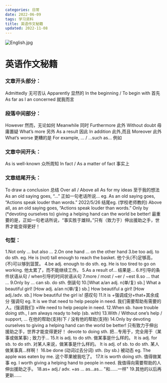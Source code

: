 ```yaml
---
categories: 日常
date: 2022-06-09
tags: 学习资料
title: 英语作文秘籍
updated: 2022-11-08
---
```

![English.jpg](https://s-sh-4608-picbucket.oss.dogecdn.com/pic/English.jpg "English.jpg")

<!-- more -->

# 英语作文秘籍

### 文章开头部分：

Admittedly 无可否认 Apparently 显然的
In the beginning / To begin with 首先
As far as I an concerned 就我而言

### 段落中间部分：

However 然而，无论如何 Meanwhile 同时
Furthermore 此外 Without doubt 毋庸置疑
What’s more 另外 As a result 因此
In addition 此外,而且
Moreover 此外 What’s worse 更糟的是
For example, … / …such as… 例如

### 文章中间开头：

As is well-known 众所周知
In fact / As a matter of fact 事实上

### 文章结尾开头：

To draw a conclusion 总结 Over all / Above all
As for my ideas 至于我的想法
As an old saying goes, “…” 正如一句老话所说…
eg. As an old saying goes, “Actions speak louder than words.”
2022/5/26 结尾eg. (学校老师教的)
Above all, as an old saying goes, “Actions speak louder than words.” Only by (*devoting ourselves to) giving a helping hand can the world be better!
最重要的是，正如一句老话所说，“事实胜于雄辩。”只有（致力于）伸出援助之手，世界才能变得更好！

### 句型：

1.Not only … but also …
2.On one hand … on the other hand
3.be too adj. to do sth.
eg. He is (not) tall enough to reach the basket. 他个头(不)足够高，(不)可以够到篮筐。
4.be adj. enough to do sth.
eg. He is too tired to go on working. 他太累了，而不能继续工作。
5.As a result of… 结果是…
6.If引导的条件状语从句 / when引导的时间状语从句
7.more / most / ~er / ~est
8.so … that …
9.Only by … can sb. do sth. 倒装句
10.[What a/an adj. n(单/复) sb.] What a beautiful girl!
[How adj. a/an n(单/复) sb.] How beautiful a girl!
[How adj./adv. sb.] How beautiful the girl is! 感叹句
11.It is +强调成分+that+其余成分 强调句
eg. It is we that need to help people in need. 我们需要帮助有需要的人。(强调我们)
≈We need to help people in need.
12.When sb. have trouble doing sth., I am always ready to help (sb. with)
13.With / Without one’s help / support, … 在他的帮助(支持)下 / 没有他的帮助(支持)
14.Only by devoting ourselves to giving a helping hand can the world be better!
只有致力于伸出援助之手，世界才能变得更好！
devote to doing sth. 把…专用于，完全用于（某事或做某事) ; 致力于…
15.It is adj. to do sth. 做某事是什么样的。
It is adj. for sb. to do sth. 对某人来说，做某事是什么样的。
It is adj. of sb. to do sth. 某人做某事真…样啊！
16.be done (动词过去分词) sth. (by sb.) 被动态
eg. The apple was eaten by me. 这个苹果被我吃了。
17.It is worth doing sth. 值得做某事
eg. I worth giving a helping hand to people in need. 我值得向需要帮助的人伸出援助之手。
18.as+ adj./ adv. +as …
as…as…  "和……一样"
19.其他的以后再更新……
